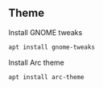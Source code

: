 ## Theme

Install GNOME tweaks

```bash
apt install gnome-tweaks
```

Install Arc theme

```bash
apt install arc-theme
```
